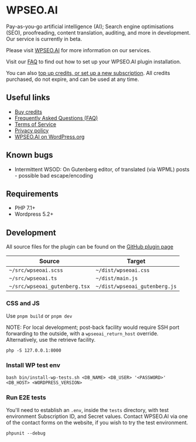 # WPSEO.AI
Pay-as-you-go artificial intelligence (AI); Search engine optimisations (SEO), proofreading, content translation, auditing, and more in development. Our service is currently in beta.

Please visit [WPSEO.AI](https://wpseo.ai) for more information on our services.

Visit our [FAQ](https://wpseo.ai/faq.html) to find out how to set up your WPSEO.AI plugin installation.

You can also [top up credits, or set up a new subscription](https://wpseo.ai/subscription-top-up-credits.html). All credits purchased, do not expire, and can be used at any time.

## Useful links
- [Buy credits](https://wpseo.ai/subscription-top-up-credits.html)
- [Frequently Asked Questions (FAQ)](https://wpseo.ai/faq.html)
- [Terms of Service](https://wpseo.ai/terms-of-service.html)
- [Privacy policy](https://wpseo.ai/privacy-policy.html)
- [WPSEO.AI on WordPress.org](https://wordpress.org/plugins/ai-seo-wp/)

## Known bugs
- Intermittent WSOD: On Gutenberg editor, of translated (via WPML) posts - possible bad escape/encoding

## Requirements
- PHP 7.1+
- Wordpress 5.2+

## Development
All source files for the plugin can be found on the [GitHub plugin page](https://github.com/AlexanderGW/wpseoai)

| Source                        | Target                        |
|-------------------------------|-------------------------------|
| `~/src/wpseoai.scss`          | `~/dist/wpseoai.css`          |
| `~/src/wpseoai.ts`            | `~/dist/main.js`              |
| `~/src/wpseoai_gutenberg.tsx` | `~/dist/wpseoai_gutenberg.js` |


### CSS and JS

Use `pnpm build` or `pnpm dev`

NOTE: For local development; post-back facility would require SSH port forwarding to the outside, with a `wpseoai_return_host` override. Alternatively, use the retrieve facility.

`php -S 127.0.0.1:8000`

### Install WP test env
`bash bin/install-wp-tests.sh <DB_NAME> <DB_USER> '<PASSWORD>' <DB_HOST> <WORDPRESS_VERSION>`

### Run E2E tests
You'll need to establish an `.env`, inside the `tests` directory, with test environment Subscription ID, and Secret values. Contact WPSEO.AI via one of the contact forms on the website, if you wish to try the test environment.

`phpunit --debug`

